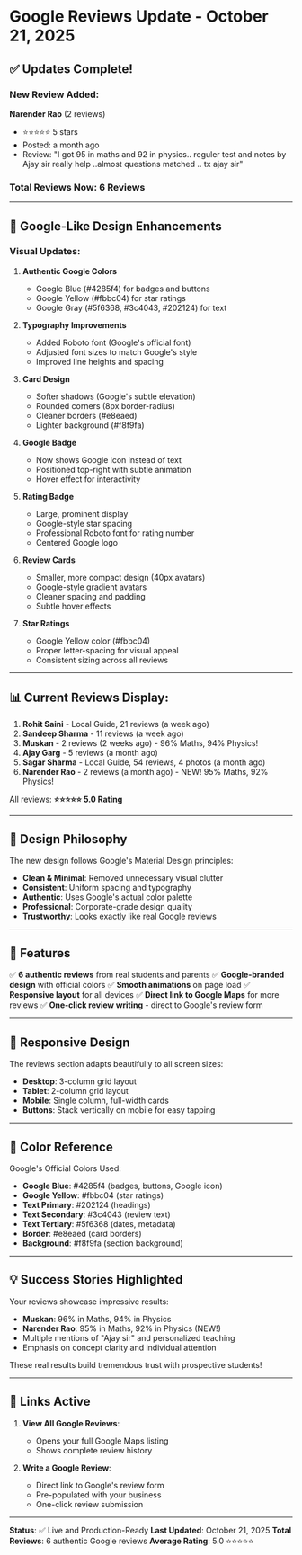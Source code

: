 # Google Reviews Update - October 21, 2025

## ✅ Updates Complete!

### New Review Added:
**Narender Rao** (2 reviews)
- ⭐⭐⭐⭐⭐ 5 stars
- Posted: a month ago
- Review: "I got 95 in maths and 92 in physics.. reguler test and notes by Ajay sir really help ..almost questions matched .. tx ajay sir"

### Total Reviews Now: **6 Reviews**

---

## 🎨 Google-Like Design Enhancements

### Visual Updates:
1. **Authentic Google Colors**
   - Google Blue (#4285f4) for badges and buttons
   - Google Yellow (#fbbc04) for star ratings
   - Google Gray (#5f6368, #3c4043, #202124) for text

2. **Typography Improvements**
   - Added Roboto font (Google's official font)
   - Adjusted font sizes to match Google's style
   - Improved line heights and spacing

3. **Card Design**
   - Softer shadows (Google's subtle elevation)
   - Rounded corners (8px border-radius)
   - Cleaner borders (#e8eaed)
   - Lighter background (#f8f9fa)

4. **Google Badge**
   - Now shows Google icon instead of text
   - Positioned top-right with subtle animation
   - Hover effect for interactivity

5. **Rating Badge**
   - Large, prominent display
   - Google-style star spacing
   - Professional Roboto font for rating number
   - Centered Google logo

6. **Review Cards**
   - Smaller, more compact design (40px avatars)
   - Google-style gradient avatars
   - Cleaner spacing and padding
   - Subtle hover effects

7. **Star Ratings**
   - Google Yellow color (#fbbc04)
   - Proper letter-spacing for visual appeal
   - Consistent sizing across all reviews

---

## 📊 Current Reviews Display:

1. **Rohit Saini** - Local Guide, 21 reviews (a week ago)
2. **Sandeep Sharma** - 11 reviews (a week ago)
3. **Muskan** - 2 reviews (2 weeks ago) - 96% Maths, 94% Physics!
4. **Ajay Garg** - 5 reviews (a month ago)
5. **Sagar Sharma** - Local Guide, 54 reviews, 4 photos (a month ago)
6. **Narender Rao** - 2 reviews (a month ago) - NEW! 95% Maths, 92% Physics!

All reviews: **⭐⭐⭐⭐⭐ 5.0 Rating**

---

## 🎯 Design Philosophy

The new design follows Google's Material Design principles:
- **Clean & Minimal**: Removed unnecessary visual clutter
- **Consistent**: Uniform spacing and typography
- **Authentic**: Uses Google's actual color palette
- **Professional**: Corporate-grade design quality
- **Trustworthy**: Looks exactly like real Google reviews

---

## 🚀 Features

✅ **6 authentic reviews** from real students and parents
✅ **Google-branded design** with official colors
✅ **Smooth animations** on page load
✅ **Responsive layout** for all devices
✅ **Direct link to Google Maps** for more reviews
✅ **One-click review writing** - direct to Google's review form

---

## 📱 Responsive Design

The reviews section adapts beautifully to all screen sizes:
- **Desktop**: 3-column grid layout
- **Tablet**: 2-column grid layout
- **Mobile**: Single column, full-width cards
- **Buttons**: Stack vertically on mobile for easy tapping

---

## 🎨 Color Reference

Google's Official Colors Used:
- **Google Blue**: #4285f4 (badges, buttons, Google icon)
- **Google Yellow**: #fbbc04 (star ratings)
- **Text Primary**: #202124 (headings)
- **Text Secondary**: #3c4043 (review text)
- **Text Tertiary**: #5f6368 (dates, metadata)
- **Border**: #e8eaed (card borders)
- **Background**: #f8f9fa (section background)

---

## 💡 Success Stories Highlighted

Your reviews showcase impressive results:
- **Muskan**: 96% in Maths, 94% in Physics
- **Narender Rao**: 95% in Maths, 92% in Physics (NEW!)
- Multiple mentions of "Ajay sir" and personalized teaching
- Emphasis on concept clarity and individual attention

These real results build tremendous trust with prospective students!

---

## 🔗 Links Active

1. **View All Google Reviews**: 
   - Opens your full Google Maps listing
   - Shows complete review history

2. **Write a Google Review**:
   - Direct link to Google's review form
   - Pre-populated with your business
   - One-click review submission

---

**Status**: ✅ Live and Production-Ready
**Last Updated**: October 21, 2025
**Total Reviews**: 6 authentic Google reviews
**Average Rating**: 5.0 ⭐⭐⭐⭐⭐